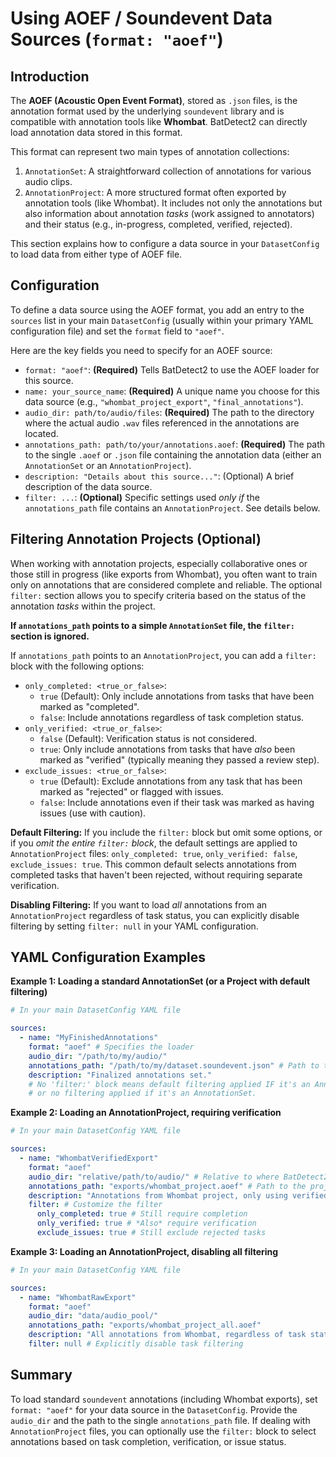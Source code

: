 # Using AOEF / Soundevent Data Sources (`format: "aoef"`)

## Introduction

The **AOEF (Acoustic Open Event Format)**, stored as `.json` files, is the annotation format used by the underlying `soundevent` library and is compatible with annotation tools like **Whombat**.
BatDetect2 can directly load annotation data stored in this format.

This format can represent two main types of annotation collections:

1.  `AnnotationSet`: A straightforward collection of annotations for various audio clips.
2.  `AnnotationProject`: A more structured format often exported by annotation tools (like Whombat).
    It includes not only the annotations but also information about annotation _tasks_ (work assigned to annotators) and their status (e.g., in-progress, completed, verified, rejected).

This section explains how to configure a data source in your `DatasetConfig` to load data from either type of AOEF file.

## Configuration

To define a data source using the AOEF format, you add an entry to the `sources` list in your main `DatasetConfig` (usually within your primary YAML configuration file) and set the `format` field to `"aoef"`.

Here are the key fields you need to specify for an AOEF source:

- `format: "aoef"`: **(Required)** Tells BatDetect2 to use the AOEF loader for this source.
- `name: your_source_name`: **(Required)** A unique name you choose for this data source (e.g., `"whombat_project_export"`, `"final_annotations"`).
- `audio_dir: path/to/audio/files`: **(Required)** The path to the directory where the actual audio `.wav` files referenced in the annotations are located.
- `annotations_path: path/to/your/annotations.aoef`: **(Required)** The path to the single `.aoef` or `.json` file containing the annotation data (either an `AnnotationSet` or an `AnnotationProject`).
- `description: "Details about this source..."`: (Optional) A brief description of the data source.
- `filter: ...`: **(Optional)** Specific settings used _only if_ the `annotations_path` file contains an `AnnotationProject`.
  See details below.

## Filtering Annotation Projects (Optional)

When working with annotation projects, especially collaborative ones or those still in progress (like exports from Whombat), you often want to train only on annotations that are considered complete and reliable.
The optional `filter:` section allows you to specify criteria based on the status of the annotation _tasks_ within the project.

**If `annotations_path` points to a simple `AnnotationSet` file, the `filter:` section is ignored.**

If `annotations_path` points to an `AnnotationProject`, you can add a `filter:` block with the following options:

- `only_completed: <true_or_false>`:
  - `true` (Default): Only include annotations from tasks that have been marked as "completed".
  - `false`: Include annotations regardless of task completion status.
- `only_verified: <true_or_false>`:
  - `false` (Default): Verification status is not considered.
  - `true`: Only include annotations from tasks that have _also_ been marked as "verified" (typically meaning they passed a review step).
- `exclude_issues: <true_or_false>`:
  - `true` (Default): Exclude annotations from any task that has been marked as "rejected" or flagged with issues.
  - `false`: Include annotations even if their task was marked as having issues (use with caution).

**Default Filtering:** If you include the `filter:` block but omit some options, or if you _omit the entire `filter:` block_, the default settings are applied to `AnnotationProject` files: `only_completed: true`, `only_verified: false`, `exclude_issues: true`.
This common default selects annotations from completed tasks that haven't been rejected, without requiring separate verification.

**Disabling Filtering:** If you want to load _all_ annotations from an `AnnotationProject` regardless of task status, you can explicitly disable filtering by setting `filter: null` in your YAML configuration.

## YAML Configuration Examples

**Example 1: Loading a standard AnnotationSet (or a Project with default filtering)**

```yaml
# In your main DatasetConfig YAML file

sources:
  - name: "MyFinishedAnnotations"
    format: "aoef" # Specifies the loader
    audio_dir: "/path/to/my/audio/"
    annotations_path: "/path/to/my/dataset.soundevent.json" # Path to the AOEF file
    description: "Finalized annotations set."
    # No 'filter:' block means default filtering applied IF it's an AnnotationProject,
    # or no filtering applied if it's an AnnotationSet.
```

**Example 2: Loading an AnnotationProject, requiring verification**

```yaml
# In your main DatasetConfig YAML file

sources:
  - name: "WhombatVerifiedExport"
    format: "aoef"
    audio_dir: "relative/path/to/audio/" # Relative to where BatDetect2 runs or a base_dir
    annotations_path: "exports/whombat_project.aoef" # Path to the project file
    description: "Annotations from Whombat project, only using verified tasks."
    filter: # Customize the filter
      only_completed: true # Still require completion
      only_verified: true # *Also* require verification
      exclude_issues: true # Still exclude rejected tasks
```

**Example 3: Loading an AnnotationProject, disabling all filtering**

```yaml
# In your main DatasetConfig YAML file

sources:
  - name: "WhombatRawExport"
    format: "aoef"
    audio_dir: "data/audio_pool/"
    annotations_path: "exports/whombat_project_all.aoef"
    description: "All annotations from Whombat, regardless of task status."
    filter: null # Explicitly disable task filtering
```

## Summary

To load standard `soundevent` annotations (including Whombat exports), set `format: "aoef"` for your data source in the `DatasetConfig`.
Provide the `audio_dir` and the path to the single `annotations_path` file.
If dealing with `AnnotationProject` files, you can optionally use the `filter:` block to select annotations based on task completion, verification, or issue status.
